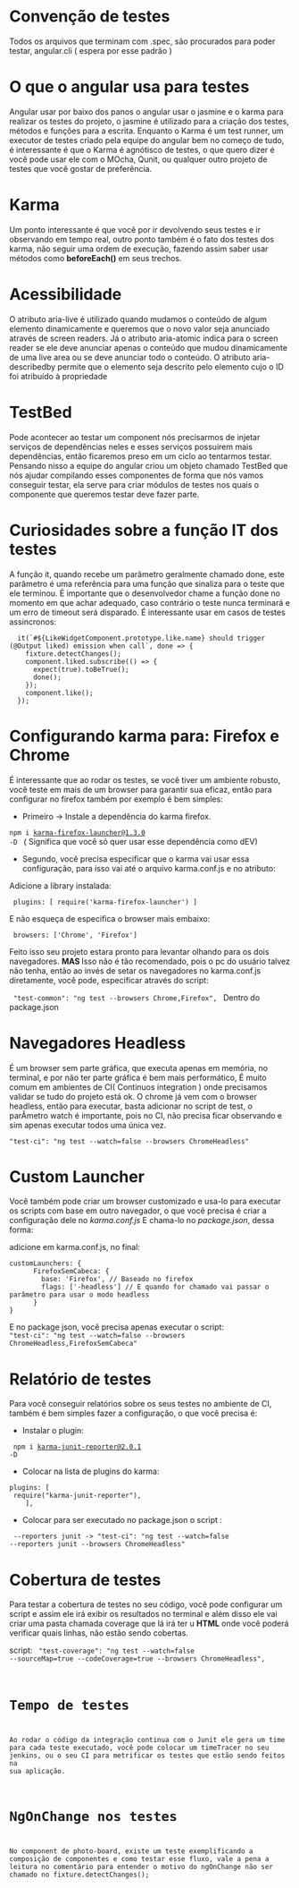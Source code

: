 # Convenção de testes

Todos os arquivos que terminam com .spec, são procurados para poder testar, angular.cli ( espera por esse padrão )

# O que o angular usa para testes

Angular usar por baixo dos panos o angular usar o jasmine e o karma para realizar os testes do projeto, o jasmine é utilizado para a criação dos testes, métodos e funções para a escrita.
Enquanto o Karma é um test runner, um executor de testes criado pela equipe do angular bem no começo de tudo, é interessante é que o Karma é agnótisco de testes, o que quero dizer
é você pode usar ele com o MOcha, Qunit, ou qualquer outro projeto de testes que você gostar de preferência.

# Karma

Um ponto interessante é que você por ir devolvendo seus testes e ir observando em tempo real, outro ponto também é o fato dos testes dos karma,
não seguir uma ordem de execução, fazendo assim saber usar métodos como <b>beforeEach()</b> em seus trechos.

# Acessibilidade

O atributo aria-live é utilizado quando mudamos o conteúdo de algum elemento dinamicamente e queremos que o novo valor seja anunciado através de screen readers.
Já o atributo aria-atomic indica para o screen reader se ele deve anunciar apenas o conteúdo que mudou dinamicamente de uma live area ou se deve anunciar todo o conteúdo.
O atributo aria-describedby permite que o elemento seja descrito pelo elemento cujo o ID foi atribuído à propriedade

# TestBed

Pode acontecer ao testar um component nós precisarmos de injetar serviços de dependências neles e esses serviços possuirem mais dependências, então ficaremos preso em um ciclo ao tentarmos testar.
Pensando nisso a equipe do angular criou um objeto chamado TestBed que nós ajudar compilando esses componentes de forma que nós vamos conseguir testar, ela serve para criar módulos de testes nos quais
o componente que queremos testar deve fazer parte.

# Curiosidades sobre a função IT dos testes

A função it, quando recebe um parâmetro geralmente chamado done, este parâmetro é uma referência para uma função que sinaliza para o teste que ele terminou.
É importante que o desenvolvedor chame a função done no momento em que achar adequado, caso contrário o teste nunca terminará e um erro de timeout será disparado.
É interessante usar em casos de testes assincronos:

```
  it(`#${LikeWidgetComponent.prototype.like.name} should trigger (@Output liked) emission when call`, done => {
    fixture.detectChanges();
    component.liked.subscribe(() => {
      expect(true).toBeTrue();
      done();
    });
    component.like();
  });
```

# Configurando karma para: Firefox e Chrome

É interessante que ao rodar os testes, se você tiver um ambiente robusto, você teste em mais de um browser para garantir sua eficaz, então para configurar no firefox também por exemplo é bem simples:

- Primeiro -> Instale a dependência do karma firefox.

<code>npm i karma-firefox-launcher@1.3.0 -D </code> ( Significa que você só quer usar esse dependência como dEV)

- Segundo, você precisa especificar que o karma vai usar essa configuração, para isso vai até o arquivo karma.conf.js e no atributo:

Adicione a library instalada:

<code> plugins: [ require('karma-firefox-launcher') ] </code>

E não esqueça de especifica o browser mais embaixo:

<code> browsers: ['Chrome', 'Firefox'] </code>

Feito isso seu projeto estara pronto para levantar olhando para os dois navegadores.
<b> MAS </b> Isso não é tão recomendado, pois o pc do usuário talvez não tenha, então ao invés de setar os navegadores no karma.conf.js diretamente, você pode, especificar através do script:

<code> "test-common": "ng test --browsers Chrome,Firefox", </code>
Dentro do package.json

# Navegadores Headless

É um browser sem parte gráfica, que executa apenas em memória, no terminal, e por não ter parte gráfica é bem mais performático,
É muito comum em ambientes de CI( Continuos integration ) onde precisamos validar se tudo do projeto está ok.
O chrome já vem com o browser headless, então para executar, basta adicionar no script de test, o parÂmetro watch é importante, pois no CI, não precisa ficar observando
e sim apenas executar todos uma única vez.

<code>"test-ci": "ng test --watch=false --browsers ChromeHeadless" </code>

# Custom Launcher

Você também pode criar um browser customizado e usa-lo para executar os scripts com base em outro navegador, o que você precisa é criar a configuração dele no <i>karma.conf.js</i>
E chama-lo no <i>package.json</i>, dessa forma:

adicione em karma.conf.js, no final:

```
customLaunchers: {
      FirefoxSemCabeca: {
        base: 'Firefox', // Baseado no firefox
        flags: ['-headless'] // E quando for chamado vai passar o parâmetro para usar o modo headless
      }
}
```

E no package json, você precisa apenas executar o script: <br>
<code>"test-ci": "ng test --watch=false --browsers ChromeHeadless,FirefoxSemCabeca" </code>

# Relatório de testes

Para você conseguir relatórios sobre os seus testes no ambiente de CI, também é bem simples fazer a configuração, o que você precisa é:

- Instalar o plugin: <br>

<code> npm i karma-junit-reporter@2.0.1 -D </code>

- Colocar na lista de plugins do karma:

```
plugins: [
 require("karma-junit-reporter"),
    ],
```

- Colocar para ser executado no package.json o script : <br>

<code> --reporters junit -> "test-ci": "ng test --watch=false --reporters junit --browsers ChromeHeadless" </code>

# Cobertura de testes

Para testar a cobertura de testes no seu código, você pode configurar um script e assim ele irá exibir os resultados no terminal
e além disso ele vai criar uma pasta chamada coverage que lá irá ter u <b>HTML</b> onde você poderá verificar quais linhas,
não estão sendo cobertas.

script: <code > "test-coverage": "ng test --watch=false --sourceMap=true --codeCoverage=true --browsers ChromeHeadless", </script>

# Tempo de testes

Ao rodar o código da integração continua com o Junit ele gera um time para cada teste executado, você pode colocar um timeTracer no seu jenkins,
ou o seu CI para metrificar os testes que estão sendo feitos na sua aplicação.

# NgOnChange nos testes

No component de photo-board, existe um teste exemplificando a composição de componentes e como testar esse fluxo, vale a pena a leitura no comentário
para entender o motivo do ngOnChange não ser chamado no fixture.detectChanges();
